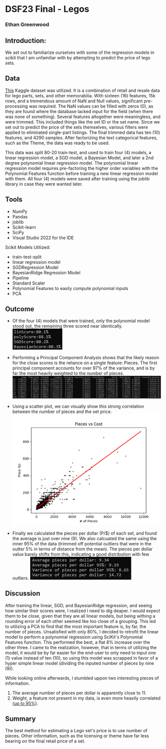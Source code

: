 # DSF23 Final - Legos
### Ethan Greenwood

## Introduction:

We set out to familiarize ourselves with some of the regression models in scikit that I am unfamiliar with by attempting to predict the price of lego sets.

## Data

[This](https://www.kaggle.com/datasets/alexracape/lego-sets-and-prices-over-time/data) Kaggle dataset was utilized. It is a combination of retail and resale data for lego parts, sets, and other memorabilia. With sixteen (16) features, 15k rows, and a tremendous amount of NaN and Null values, significant pre-processing was required. The NaN values can be filled with zeros (0), as they are found where the database lacked input for the field (when there was none of something). Several features altogether were meaningless, and were trimmed. This included things like the set ID or the set name. Since we set out to predict the price of the sets themselves, various filters were applied to eliminated single-part listings. The final trimmed data has ten (10) features, and 4290 samples. After factorizing the text categorical features, such as the Theme, the data was ready to be used. 

This data was split 80-20 train-test, and used to train four (4) models, a linear regression model, a SGD model, a Bayesian Model, and later a 2nd degree polynomial linear regression model. The polynomial linear regression model requires pre-factoring the higher order variables with the Polynomial Features function before training a new linear regression model with them. All four (4) models were saved after training using the joblib library in case they were wanted later.

## Tools

- NumPy
- Pandas
- joblib
- Scikit-learn
- SciPy
- Visual Studio 2022 for the IDE

Scikit Models Utilized:
- train-test-split
- linear regression model
- SGDRegression Model
- BayesianRidge Regression Model
- Pipeline
- Standard Scaler
- Polynomial Features to easily compute polynomial inputs
- PCA

## Outcome

- Of the four (4) models that were trained, only the polynomial model stood out, the remaining three scored near identically.
![score screenshot](./Scores.png)

- Performing a Principal Component Analysis shows that the likely reason for the close scores is the reliance on a single feature: Pieces. The first principal component accounts for over 97% of the variance, and is by far the most heavily weighted to the number of pieces.
![Principal Component Analysis Summary](./PCA.png)

- Using a scatter plot, we can visually show this strong correlation between the number of pieces and the set price.
![Pieces vs Cost Scatterplot with Trend Line](./Figure_1.png)

- Finally we calculated the pieces per dollar (P/$) of each set, and found the average is just over nine (9). We also calcuated the same using the inner 95% of the data (trimmed off potential outliers that were in the outter 5% in terms of distance from the mean). The pieces per dollar value barely shifts from this, indicating a good distribution with few outliers.
![Pieces per Dollar](./Price.png)

## Discussion

After training the linear, SGD, and BayesianRidge regression, and seeing how similar their scores were, I realized I need to dig deaper. I would expect them to be close, given that they are all linear models, but being withing a rounding error of each other seemed like too close of a grouping. This led to utilizing a PCA to find that the most important feature is, by far, the number of pieces. Unsatisfied with only 80%, I decided to retrofit the linear model to perform a polynomial regression using SciKit's Polynomial Features function. This performed the best, a flat 8% increase over the other three. I came to the realization, however, that in terms of utilizing the model, it would be by far easier for the end-user to only need to input one (1) value instead of ten (10), so using this model was scrapped in favor of a hyper simple linear model (dividing the inputed number of pieces by nine (9)).

While looking online afterwards, I stumbled uppon two interesting pieces of information.
1. The average number of pieces per dollar is apparently close to 11.
2. Weight, a feature not present in my data, is even more heavily correlated [(up to 95%)](https://www.eurobricks.com/forum/index.php?/forums/topic/172849-price-per-piece-an-outdated-idea/).

## Summary

The best method for estimating a Lego set's price is to use number of pieces. Other information, such as the licensing or theme have far less bearing on the final retail price of a set.

